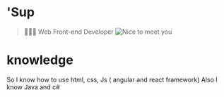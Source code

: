 
# 'Sup 
> 👨🏻‍💻 Web Front-end Developer
![Nice to meet you](https://i.pinimg.com/originals/1e/3e/37/1e3e3738d81b9db4f6b6505b236a996a.gif)


# knowledge
So I know how to use html, css, Js ( angular and react framework)
Also I know Java and c#

<!---
FortyXD/FortyXD is a ✨ special ✨ repository because its `README.md` (this file) appears on your GitHub profile.
You can click the Preview link to take a look at your changes.
--->

